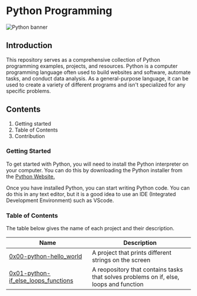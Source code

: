 # Python Programming
![Python banner](https://github.com/Pascalchinedu/alx-higher_level_programming/assets/99515673/1df23097-5b3d-413b-96af-5d9796aa2438)

## Introduction

This repository serves as a comprehensive collection of Python programming examples, projects, and resources. Python is a computer programming language often used to build websites and software, automate tasks, and conduct data analysis. As a general-purpose language, it can be used to create a variety of different programs and isn't specialized for any specific problems.

## Contents
1. Getting started
2. Table of Contents
3. Contribution

### Getting Started 
To get started with Python, you will need to install the Python interpreter on your computer. You can do this by downloading the Python installer from the [Python Website.](https://www.python.org/downloads/)

Once you have installed Python, you can start writing Python code. You can do this in any text editor, but it is a good idea to use an IDE (Integrated Development Environment) such as VScode.

### Table of Contents
The table below gives the name of each project and their description. 

| Name | Description |
| ---- | ----------- |
| [0x00-python-hello_world](https://github.com/Pascalchinedu/alx-higher_level_programming/tree/main/0x00-python-hello_world) | A project that prints different strings on the screen |
| [0x01-python-if_else_loops_functions](https://github.com/Pascalchinedu/alx-higher_level_programming/tree/main/0x01-python-if_else_loops_functions) | A reopository that contains tasks that solves problems on if, else, loops and function |

